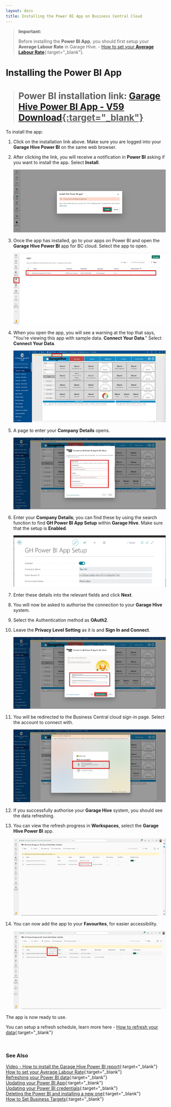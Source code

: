```yaml
---
layout: docs
title: Installing the Power BI App on Business Central Cloud
---
```


> **Important:**
> 
> Before installing the **Power BI App**, you should first setup your **Average Labour Rate** in Garage Hive. - [How to set your **Average Labour Rate**](https://docs.garagehive.co.uk/docs/garagehive-labour-rate.html "Set Average Labour Rate"){:target="_blank"}.

# Installing the Power BI App

> # Power BI installation link: <ins>[Garage Hive Power BI App - V59 Download](https://app.powerbi.com/Redirect?action=InstallApp&appId=739eb02b-643e-4bc3-a9ae-61191a89452d&packageKey=73750ca0-52fb-4db8-8fa7-ef5f61e392fdL0ZFggHiQecl0eblitlIqTDEo2P7-Ie6bb7CWfsuW8A&ownerId=1bde89ad-b4ce-45df-a919-e1e08e47294d&buildVersion=59 "Power BI V59 Download"){:target="_blank"}</ins>

To install the app:
1. Click on the installation link above. Make sure you are logged into your **Garage Hive Power BI** on the same web browser. 
2. After clicking the link, you will receive a notification in **Power BI** asking if you want to install the app. Select **Install**. 

   ![](media/garagehive-installing-powerbi-app-cloud1.png)

3. Once the app  has installed, go to your apps on Power BI and open the **Garage Hive Power BI** app for BC cloud. Select the app to open.

   ![](media/garagehive-installing-powerbi-app-cloud2.png)

4. When you open the app, you will see a warning at the top that says, "You're viewing this app with sample data. **Connect Your Data**." Select **Connect Your Data**. 

   ![](media/garagehive-installing-powerbi-app-cloud3.png)

5. A page to enter your **Company Details** opens.

   ![](media/garagehive-installing-powerbi-app-cloud4.png)

6. Enter your **Company Details**; you can find these by using the search function to find **GH Power BI App Setup** within **Garage Hive**. Make sure that the setup is **Enabled**.

   ![](media/garagehive-installing-powerbi-app-cloud5.png)

7. Enter these details into the relevant fields and click **Next**.
8. You will now be asked to authorise the connection to your **Garage Hive** system. 
9. Select the Authentication method as **OAuth2**.   
10.  Leave the **Privacy Level Setting** as it is and **Sign In and Connect**. 

     ![](media/garagehive-installing-powerbi-app-cloud6.png)

11. You will be redirected to the Business Central cloud sign-in page. Select the account to connect with.

     ![](media/garagehive-installing-powerbi-app-cloud7.png)

12. If you successfully authorise your **Garage Hive** system, you should see the data refreshing.
13. You can view the refresh progress in **Workspaces**, select the **Garage Hive Power BI** app.

     ![](media/garagehive-installing-powerbi-app-cloud8.png)

14. You can now add the app to your **Favourites**, for easier accessibility.

     ![](media/garagehive-installing-powerbi-app-cloud9.png)

The app is now ready to use.

You can setup a refresh schedule, learn more here - [How to refresh your data](https://docs.garagehive.co.uk/docs/powerbi-refresh-data.html "How to refresh your data"){:target="_blank"}


<br>

### **See Also**
[Video - How to install the Garage Hive Power BI report](https://youtu.be/iO17qPjBAc0){:target="_blank"} \
[How to set your Average Labour Rate](garagehive-labour-rate.html){:target="_blank"} \
[Refreshing your Power BI data](powerbi-refresh-data.html){:target="_blank"} \
[Updating your Power BI App](powerbi-updating-app.html){:target="_blank"} \
[Updating your Power BI credentials](powerbi-updating-app.html){:target="_blank"} \
[Deleting the Power BI and installing a new one](garagehive-delete-old-powerbi-app-and-install-new-one.html){:target="_blank"} \
[How to Set Business Targets](garagehive-how-to-set-business-targets.html){:target="_blank"}



